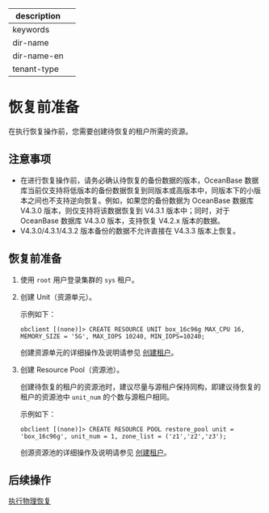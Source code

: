 |description||
|---|---|
|keywords||
|dir-name||
|dir-name-en||
|tenant-type||

# 恢复前准备

在执行恢复操作前，您需要创建待恢复的租户所需的资源。

## 注意事项

* 在进行恢复操作前，请务必确认待恢复的备份数据的版本，OceanBase 数据库当前仅支持将低版本的备份数据恢复到同版本或高版本中，同版本下的小版本之间也不支持逆向恢复。例如，如果您的备份数据为 OceanBase 数据库 V4.3.0 版本，则仅支持将该数据恢复到 V4.3.1 版本中；同时，对于 OceanBase 数据库 V4.3.0 版本，支持恢复 V4.2.x 版本的数据。
* V4.3.0/4.3.1/4.3.2 版本备份的数据不允许直接在 V4.3.3 版本上恢复。

## 恢复前准备

1. 使用 `root` 用户登录集群的 `sys` 租户。

2. 创建 Unit（资源单元）。

   示例如下：

   ```shell
   obclient [(none)]> CREATE RESOURCE UNIT box_16c96g MAX_CPU 16, MEMORY_SIZE = '5G', MAX_IOPS 10240, MIN_IOPS=10240;
   ```

   创建资源单元的详细操作及说明请参见 [创建租户](../../200.tenant-management/600.common-tenant-operations/200.manage-create-tenant.md)。

3. 创建 Resource Pool（资源池）。

   创建待恢复的租户的资源池时，建议尽量与源租户保持同构，即建议待恢复的租户的资源池中 `unit_num` 的个数与源租户相同。

   示例如下：

   ```shell
   obclient [(none)]> CREATE RESOURCE POOL restore_pool unit = 'box_16c96g', unit_num = 1, zone_list = ('z1','z2','z3');
   ```

   创源资源池的详细操作及说明请参见 [创建租户](../../200.tenant-management/600.common-tenant-operations/200.manage-create-tenant.md)。

## 后续操作

[执行物理恢复](../600.restore-data/200.initiate-the-tenant-restore.md)
